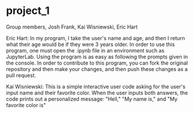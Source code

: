 # project_1
Group members, Josh Frank, Kai Wisniewski, Eric Hart

Eric Hart: In my program, I take the user's name and age, and then I return what their age would be if they were 3 years older. In order to use this program, one must open the .ipynb file in an environment such as JupyterLab. Using the program is as easy as following the prompts given in the console. In order to contribute to this program, you can fork the original repository and then make your changes, and then push these changes as a pull request.

Kai Wisniewski: This is a simple interactive user code asking for the user's input name and their favorite color. When the user inputs both answers, the code prints out a personalized message: "Hell," "My name is," and "My favorite color is"

